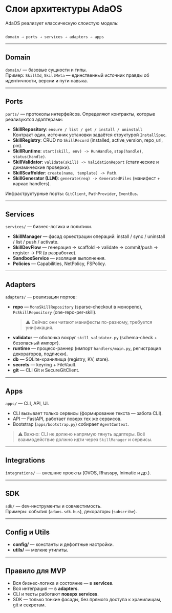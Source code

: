 # Слои архитектуры AdaOS

AdaOS реализует классическую слоистую модель:

```

domain → ports → services → adapters → apps

```

---

## Domain

`domain/` — базовые сущности и типы.  
Пример: `SkillId`, `SkillMeta` — единственный источник правды об идентичности, версии и пути навыка.

---

## Ports

`ports/` — протоколы интерфейсов. Определяют контракты, которые реализуются адаптерами:

- **SkillRepository**: `ensure / list / get / install / uninstall`  
  Контракт один, источник установки задаётся структурой `InstallSpec`.  
- **SkillRegistry**: CRUD по `SkillRecord` (installed, active_version, repo_url, pin).  
- **SkillRuntime**: `start(skill, env) -> RunHandle`, `stop(handle)`, `status(handle)`.  
- **SkillValidator**: `validate(skill) -> ValidationReport` (статические и динамические проверки).  
- **SkillScaffolder**: `create(name, template) -> Path`.  
- **SkillGenerator (LLM)**: `generate(req) -> GeneratedFiles` (манифест + каркас handlers).  

Инфраструктурные порты: `GitClient`, `PathProvider`, `EventBus`.

---

## Services

`services/` — бизнес-логика и политики.

- **SkillManager** — фасад оркестрации операций: install / sync / uninstall / list / push / activate.  
- **SkillDevFlow** — генерация → scaffold → validate → commit/push → register → PR (в разработке).  
- **SandboxService** — изоляция выполнения.  
- **Policies** — Capabilities, NetPolicy, FSPolicy.  

---

## Adapters

`adapters/` — реализации портов:

- **repo** — `MonoSkillRepository` (sparse-checkout в монорепо), `FsSkillRepository` (one-repo-per-skill).  
  > ⚠️ Сейчас они читают манифесты по-разному, требуется унификация.  
- **validator** — оболочка вокруг `skill_validator.py` (schema-check + безопасный импорт).  
- **runtime** — процесс-раннер (импорт `handlers/main.py`, регистрация декораторов, подписки).  
- **db** — SQLite-хранилища (registry, KV, store).  
- **secrets** — keyring + FileVault.  
- **git** — CLI Git и SecureGitClient.  

---

## Apps

`apps/` — CLI, API, UI.

- CLI вызывает только сервисы (формирование текста — забота CLI).  
- API — FastAPI, работает поверх тех же сервисов.  
- Bootstrap (`apps/bootstrap.py`) собирает `AgentContext`.  

> ⚠️ Важно: CLI не должно напрямую тянуть адаптеры. Всё взаимодействие должно идти через `SkillManager` и сервисы.

---

## Integrations

`integrations/` — внешние проекты (OVOS, Rhasspy, Inimatic и др.).

---

## SDK

`sdk/` — dev-инструменты и совместимость.  
Примеры: события (`adaos.sdk.bus`), декораторы (`subscribe`).

---

## Config и Utils

- **config/** — константы и дефолтные настройки.  
- **utils/** — мелкие утилиты.  

---

## Правило для MVP

- Вся бизнес-логика и состояние — в **services**.  
- Вся интеграция — в **adapters**.  
- CLI и тесты работают **поверх services**.  
- SDK — только тонкие фасады, без прямого доступа к хранилищам, git и секретам.  

```
